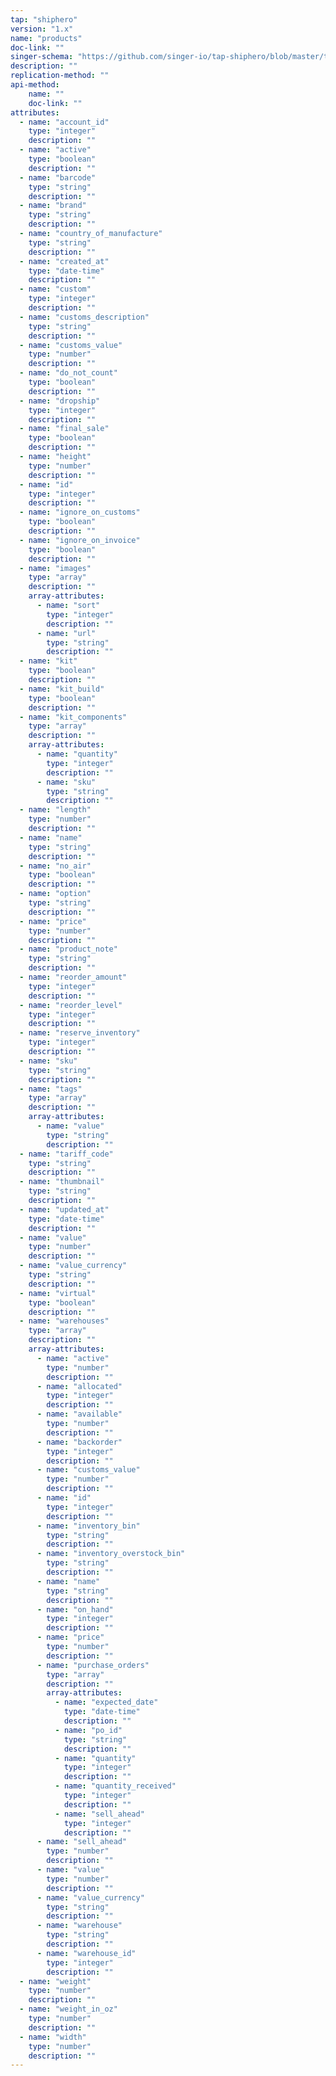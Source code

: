 ```yaml
---
tap: "shiphero"
version: "1.x"
name: "products"
doc-link: ""
singer-schema: "https://github.com/singer-io/tap-shiphero/blob/master/tap_shiphero/schemas/products.json"
description: ""
replication-method: ""
api-method:
    name: ""
    doc-link: ""
attributes:
  - name: "account_id"
    type: "integer"
    description: ""
  - name: "active"
    type: "boolean"
    description: ""
  - name: "barcode"
    type: "string"
    description: ""
  - name: "brand"
    type: "string"
    description: ""
  - name: "country_of_manufacture"
    type: "string"
    description: ""
  - name: "created_at"
    type: "date-time"
    description: ""
  - name: "custom"
    type: "integer"
    description: ""
  - name: "customs_description"
    type: "string"
    description: ""
  - name: "customs_value"
    type: "number"
    description: ""
  - name: "do_not_count"
    type: "boolean"
    description: ""
  - name: "dropship"
    type: "integer"
    description: ""
  - name: "final_sale"
    type: "boolean"
    description: ""
  - name: "height"
    type: "number"
    description: ""
  - name: "id"
    type: "integer"
    description: ""
  - name: "ignore_on_customs"
    type: "boolean"
    description: ""
  - name: "ignore_on_invoice"
    type: "boolean"
    description: ""
  - name: "images"
    type: "array"
    description: ""
    array-attributes:
      - name: "sort"
        type: "integer"
        description: ""
      - name: "url"
        type: "string"
        description: ""
  - name: "kit"
    type: "boolean"
    description: ""
  - name: "kit_build"
    type: "boolean"
    description: ""
  - name: "kit_components"
    type: "array"
    description: ""
    array-attributes:
      - name: "quantity"
        type: "integer"
        description: ""
      - name: "sku"
        type: "string"
        description: ""
  - name: "length"
    type: "number"
    description: ""
  - name: "name"
    type: "string"
    description: ""
  - name: "no_air"
    type: "boolean"
    description: ""
  - name: "option"
    type: "string"
    description: ""
  - name: "price"
    type: "number"
    description: ""
  - name: "product_note"
    type: "string"
    description: ""
  - name: "reorder_amount"
    type: "integer"
    description: ""
  - name: "reorder_level"
    type: "integer"
    description: ""
  - name: "reserve_inventory"
    type: "integer"
    description: ""
  - name: "sku"
    type: "string"
    description: ""
  - name: "tags"
    type: "array"
    description: ""
    array-attributes:
      - name: "value"
        type: "string"
        description: ""
  - name: "tariff_code"
    type: "string"
    description: ""
  - name: "thumbnail"
    type: "string"
    description: ""
  - name: "updated_at"
    type: "date-time"
    description: ""
  - name: "value"
    type: "number"
    description: ""
  - name: "value_currency"
    type: "string"
    description: ""
  - name: "virtual"
    type: "boolean"
    description: ""
  - name: "warehouses"
    type: "array"
    description: ""
    array-attributes:
      - name: "active"
        type: "number"
        description: ""
      - name: "allocated"
        type: "integer"
        description: ""
      - name: "available"
        type: "number"
        description: ""
      - name: "backorder"
        type: "integer"
        description: ""
      - name: "customs_value"
        type: "number"
        description: ""
      - name: "id"
        type: "integer"
        description: ""
      - name: "inventory_bin"
        type: "string"
        description: ""
      - name: "inventory_overstock_bin"
        type: "string"
        description: ""
      - name: "name"
        type: "string"
        description: ""
      - name: "on_hand"
        type: "integer"
        description: ""
      - name: "price"
        type: "number"
        description: ""
      - name: "purchase_orders"
        type: "array"
        description: ""
        array-attributes:
          - name: "expected_date"
            type: "date-time"
            description: ""
          - name: "po_id"
            type: "string"
            description: ""
          - name: "quantity"
            type: "integer"
            description: ""
          - name: "quantity_received"
            type: "integer"
            description: ""
          - name: "sell_ahead"
            type: "integer"
            description: ""
      - name: "sell_ahead"
        type: "number"
        description: ""
      - name: "value"
        type: "number"
        description: ""
      - name: "value_currency"
        type: "string"
        description: ""
      - name: "warehouse"
        type: "string"
        description: ""
      - name: "warehouse_id"
        type: "integer"
        description: ""
  - name: "weight"
    type: "number"
    description: ""
  - name: "weight_in_oz"
    type: "number"
    description: ""
  - name: "width"
    type: "number"
    description: ""
---
```

